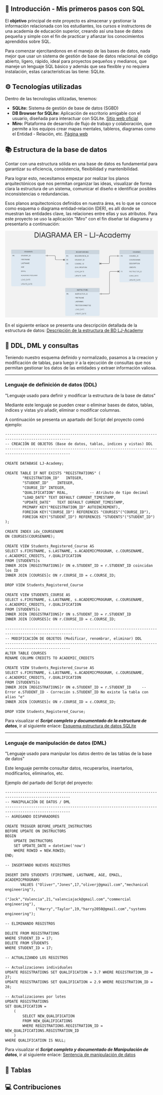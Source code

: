 ## :rocket: Introducción - Mis primeros pasos con SQL

El **objetivo** principal de este proyecto es almacenar y gestionar la información relacionada con los estudiantes, los cursos e instructores de una academia de educación superior, creando así una base de datos pequeña y simple con el fin de practicar y afianzar los conocimientos aprendidos sobre SQL.

Para comenzar ejercitandonos en el manejo de las bases de datos, nada mejor que usar un sistema de gestión de base de datos relacional de código abierto, ligero, rápido, ideal para proyectos pequeños y medianos, que maneje un lenguaje SQL básico y además que sea flexible y no requiera instalación, estas caracteristicas las tiene: SQLite.

## :gear: Tecnologías utilizadas

Dentro de las tecnologías utilizadas, tenemos:

- **SQLite:** Sistema de gestión de base de datos (SGBD)
- **DB Browser for SQLite:** Aplicación de escritorio amigable con el usuario, diseñada para interactuar con SQLite. 
  [Sitio web oficial](https://sqlitebrowser.org/)
- **Miro:** Plataforma de desarrollo de flujo de trabajo y colaboración, que permite a los equipos crear mapas mentales, tableros, diagramas como el Entidad - Relación, etc. [Página web](https://miro.com/es/signup/)

## :books: Estructura de la base de datos

Contar con una estructura sólida en una base de datos es fundamental para garantizar su eficiencia, consistencia, flexibilidad y mantenibilidad. 

Para lograr esto, necesitamos empezar por realizar los planos arquitectónicos que nos permitan organizar las ideas, visualizar de forma clara la estructura de un sistema, comunicar el diseño e identificar posibles inconsistencias o redundancias.

Esos planos arquitectonicos definidos en nuestra área, es lo que se conoce como esquema o diagrama entidad-relación (DER), es allí donde se muestran las entidades clave, las relaciones entre ellas y sus atributos. Para este proyecto se uso la aplicación "Miro" con el fin diseñar tal diagrama y presentarlo a continuación:

![DER](Data-Structure/DiagramaER.jpg)

En el siguiente enlace se presenta una descripción detallada de la estructura de datos: 
[Descripción de la estructura de BD LJ-Academy](https://github.com/Johanna-Rojas/Creando_BD_SQLite/blob/main/Data-Structure/Documentation.md)

## :mag_right: DDL, DML y consultas

Teniendo nuestro esquema definido y normalizado, pasamos a la creacion y modificación de tablas, para luego ir a la ejecución de consultas que nos permitan gestionar los datos de las entidades y extraer información valiosa.

---
### Lenguaje de definición de datos (DDL)
"Lenguaje usado para definir y modificar la estructura de la base de datos"

Mediante este lenguaje se pueden crear o eliminar bases de datos, tablas, índices y vistas y/o añadir, eliminar o modificar columnas.

A continuación se presenta un apartado del Script del proyecto comó ejemplo:

~~~
----------------------------------------------------------------------------------------------------
-- CREACIÓN DE OBJETOS (Base de datos, tablas, indices y vistas) DDL
----------------------------------------------------------------------------------------------------

CREATE DATABASE LJ-Academy;

CREATE TABLE IF NOT EXISTS "REGISTRATIONS" (
	    "REGISTRATION_ID"	INTEGER,
	    "STUDENT_ID"	INTEGER,
	    "COURSE_ID"	INTEGER,
	    "QUALIFICATION"	REAL,          -- Atributo de tipo decimal
	    "LOAD_DATE"	TEXT DEFAULT CURRENT_TIMESTAMP,
	    "UPDATE_DATE"	TEXT DEFAULT CURRENT_TIMESTAMP,
	    PRIMARY KEY("REGISTRATION_ID" AUTOINCREMENT),
	    FOREIGN KEY("COURSE_ID") REFERENCES "COURSES"("COURSE_ID"),          
	    FOREIGN KEY("STUDENT_ID") REFERENCES "STUDENTS"("STUDENT_ID")
);

CREATE INDEX idx_COURSENAME                          
ON COURSES(COURSENAME);

CREATE VIEW Students_Registered_Course AS              
SELECT s.FIRSTNAME, s.LASTNAME, s.ACADEMICPROGRAM, c.COURSENAME, c.ACADEMIC_CREDITS, r.QUALIFICATION      
FROM [STUDENTS]s                                       
INNER JOIN [REGISTRATIONS]r ON e.STUDENT_ID = r.STUDENT_ID coincidan los ID
INNER JOIN [COURSES]c ON r.COURSE_ID = c.COURSE_ID; 

DROP VIEW Students_Registered_Course

CREATE VIEW STUDENTS_COURSE AS              
SELECT s.FIRSTNAME, s.LASTNAME, s.ACADEMICPROGRAM, c.COURSENAME, c.ACADEMIC_CREDITS, r.QUALIFICATION      
FROM [STUDENTS]s                                      
INNER JOIN [REGISTRATIONS]r ON s.STUDENT_ID = r.STUDENT_ID 
INNER JOIN [COURSES]c ON r.COURSE_ID = c.COURSE_ID;

-----------------------------------------------------------------------------------------------------
-- MODIFICACIÓN DE OBJETOS (Modificar, renombrar, eliminar) DDL
----------------------------------------------------------------------------------------------------
ALTER TABLE COURSES                                     
RENAME COLUMN CREDITS TO ACADEMIC_CREDITS               

CREATE VIEW Students_Registered_Course AS     
SELECT s.FIRSTNAME, s.LASTNAME, s.ACADEMICPROGRAM, c.COURSENAME, c.ACADEMIC_CREDITS, r.QUALIFICATION    
FROM [STUDENTS]s     
INNER JOIN [REGISTRATIONS]r ON e.STUDENT_ID = r.STUDENT_ID     -- Error e.STUDENT_ID - Correción s.STUDENT_ID No existe la tabla con alias "e"  
INNER JOIN [COURSES]c ON r.COURSE_ID = c.COURSE_ID;     

DROP VIEW Students_Registered_Course;

  ~~~

Para visualizar el ***Script completo y documentado de la estructura de datos***, ir al siguiente enlace: [Esquema estructura de datos SQLite](https://github.com/Johanna-Rojas/Creando_BD_SQLite/blob/main/Data_Structure.sql)

---
### Lenguaje de manipulación de datos (DML)
"Lenguaje usado para manipular los datos dentro de las tablas de la base de datos"

Este lenguaje permite consultar datos, recuperarlos, insertarlos, modificarlos, eliminarlos, etc.

Ejemplo del partado del Script del proyecto:

~~~
----------------------------------------------------------------------------------------------------
-- MANIPULACIÓN DE DATOS / DML
----------------------------------------------------------------------------------------------------
-- AGREGANDO DISPARADORES

CREATE TRIGGER BEFORE_UPDATE_INSTRUCTORS
BEFORE UPDATE ON INSTRUCTORS
BEGIN
	UPDATE INSTRUCTORS
	SET UPDATE_DATE = datetime('now')
	WHERE ROWID = NEW.ROWID;
END;

-- INSERTANDO NUEVOS REGISTROS 

INSERT INTO STUDENTS (FIRSTNAME, LASTNAME, AGE, EMAIL, ACADEMICPROGRAM)
	   VALUES ("Oliver","Jones",17,"oliverj@gmail.com","mechanical engineering"),
			  ("Jack","Valencia",21,"valenciajack@gmail.com","commercial engineering"),
			  ("Harry","Taylor",19,"harry2050@gmail.com","systems engineering");

-- ELIMINANDO REGISTROS 

DELETE FROM REGISTRATIONS
WHERE STUDENT_ID = 17;
DELETE FROM STUDENTS
WHERE STUDENT_ID = 17;

-- ACTUALIZANDO LOS REGISTROS

-- Actualizaciones individuales
UPDATE REGISTRATIONS SET QUALIFICATION = 3.7 WHERE REGISTRATION_ID = 27;
UPDATE REGISTRATIONS SET QUALIFICATION = 2.9 WHERE REGISTRATION_ID = 28;

-- Actualizaciones por lotes
UPDATE REGISTRATIONS                 
SET QUALIFICATION =                  
	(
		SELECT NEW_QUALIFICATION     
		FROM NEW_QUALIFICATIONS      
		WHERE REGISTRATIONS.REGISTRATION_ID = NEW_QUALIFICATIONS.REGISTRATION_ID     
	)     
WHERE QUALIFICATION IS NULL;

~~~

Para visualizar el ***Script completo y documentado de Manipulación de datos***, ir al siguiente enlace: [Sentencia de manipulación de datos](https://github.com/Johanna-Rojas/Creando_BD_SQLite/blob/main/Data_Manipulation.sql)

## :bookmark_tabs: Tablas
## :computer: Contribuciones